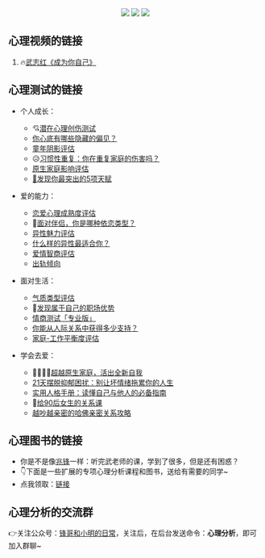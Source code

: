 <div align="center">
    <a href="https://mp.weixin.qq.com/s/xkZSp3606rTPN_JbLT3hSQ"> <img src="https://badgen.net/badge/follow/%E5%85%AC%E4%BC%97%E5%8F%B7?icon=rss&color=green"></a>
    <a href="https://space.bilibili.com/259649365"> <img src="https://badgen.net/badge/pick/B%E7%AB%99?icon=dependabot&color=blue"></a>
    <a href="https://mp.weixin.qq.com/s/wx-JkgOUoJhb-7ZESxl93w"> <img src="https://badgen.net/badge/join/%E4%BA%A4%E6%B5%81%E7%BE%A4?icon=atom&color=yellow"></a>
</div>

## 心理视频的链接

1. 🔥[武志红《成为你自己》](https://www.bilibili.com/video/BV1mi4y1j7DF)



## 心理测试的链接

- 个人成长：
    - 💘[潜在心理创伤测试](http://www.urlort.cn/2SIUm2)
    - [你心底有哪些隐藏的偏见？](http://www.urlort.cn/2UJxkf)
    - [童年阴影评估](http://www.urlort.cn/2Qbuge)
    - 😥[习惯性重复：你在重复家庭的伤害吗？](http://www.urlort.cn/2UJxt0)
    - [原生家庭影响评估](http://www.urlort.cn/2VT4Q3)
    - [🙋发现你最突出的5项天赋](https://mp.weixin.qq.com/s/O75jkwzme78h9Y7EHJq_bA)




- 爱的能力：
    - [恋爱心理成熟度评估](http://www.urlort.cn/2SIV69)
    - 👬[面对伴侣，你是哪种依恋类型？](http://www.urlort.cn/2UJuC7)
    - [异性魅力评估](http://www.urlort.cn/2UJv93)
    - [什么样的异性最适合你？](http://url.newrank.cn/353MW6)
    - [爱情智商评估](http://url.newrank.cn/353N5e)
    - [出轨倾向](http://url.newrank.cn/353LH8)



- 面对生活：
    - [气质类型评估](http://www.urlort.cn/2UJvh8)
    - 🏃[发现属于自己的职场优势](http://www.urlort.cn/2S7zo0)
    - [情商测试「专业版」](http://www.urlort.cn/2UJvx1)
    - [你能从人际关系中获得多少支持？](http://www.urlort.cn/2UJx8c)
    - [家庭-工作平衡度评估](http://www.urlort.cn/2VT4V5)
    
    
    
- 学会去爱：

    - 👨‍👩‍👧‍👦[超越原生家庭，活出全新自我](http://www.urlort.cn/2VT445)
    - [21天摆脱抑郁困扰：别让坏情绪拖累你的人生](http://www.urlort.cn/2VSXI9)
    - [实用人格手册：读懂自己与他人的必备指南](http://www.urlort.cn/2VT0wc)
    - 🍭[给90后女生的关系课](http://www.urlort.cn/2VT6gc)
    - [越吵越亲密的哈佛亲密关系攻略](http://www.urlort.cn/2VSZD6)



## 心理图书的链接
- 你是不是像[兆锋](https://mp.weixin.qq.com/s/XQwfM_CpeSiKyRS3P7zHKg)一样：听完武老师的课，学到了很多，但是还有困惑？
- 👇下面是一些扩展的专项心理分析课程和图书，送给有需要的同学~
- 点我领取：[链接](https://mp.weixin.qq.com/s/7zqsqToOsBBOEGXvNOLFQA)
      
  



## 心理分析的交流群

👉关注公众号：[锋哥和小明的日常](https://mp.weixin.qq.com/mp/appmsgalbum?__biz=MzkyMzIwOTgzMA==&action=getalbum&album_id=1861970403066249218&scene=173&from_msgid=2247484459&from_itemidx=1&count=3&nolastread=1&uin=&key=&devicetype=Windows+10+x64&version=63030522&lang=zh_CN&ascene=1&session_us=gh_d1e9c776c1dd&fontgear=2)，关注后，在后台发送命令：**心理分析**，即可加入群聊~
